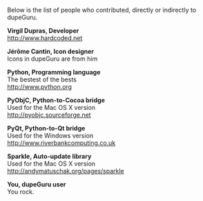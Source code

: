 Below is the list of people who contributed, directly or indirectly to dupeGuru.

**Virgil Dupras, Developer**<br/>
<http://www.hardcoded.net>

**Jérôme Cantin, Icon designer**<br/>
Icons in dupeGuru are from him

**Python, Programming language**<br/>
The bestest of the bests<br/>
<http://www.python.org>

**PyObjC, Python-to-Cocoa bridge**<br/>
Used for the Mac OS X version<br/>
<http://pyobjc.sourceforge.net>

**PyQt, Python-to-Qt bridge**<br/>
Used for the Windows version<br/>
<http://www.riverbankcomputing.co.uk>

**Sparkle, Auto-update library**<br/>
Used for the Mac OS X version<br/>
<http://andymatuschak.org/pages/sparkle>

**You, dupeGuru user**<br/>
You rock.